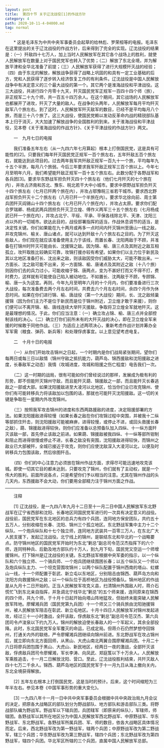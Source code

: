 ```yaml
---
layout: post
title:  第四十节 关于辽沈战役[1]的作战方针
category: 4
path: 2020-10-11-4-04000.md
tag: normal
---
```


　　* 这是毛泽东为中共中央军事委员会起草的给林彪、罗荣桓等的电报。毛泽东在这里提出的关于辽沈战役的作战方针，后来得到了完全的实现。辽沈战役的结果是：（一）歼敌四十七万人，加上当时人民解放军在其它各个战场上的胜利，就使人民解放军在数量上对于国民党军也转入了优势；（二）解放了东北全境，并为解放平津和全华北准备了前提；（三）人民解放军获得了进行大规模歼灭战的经验；（四）由于东北的解放，解放战争获得了战略上巩固的和具有一定工业基础的后方，党和人民获得了逐步转入经济恢复工作的有利条件。辽沈战役是中国人民解放战争中有决定意义的三个最大战役的第一个。其它两个是淮海战役和平津战役。这三大战役，共进行四个月零十九天，歼灭国民党军正规军一百四十四个师（旅），非正规军二十九个师，共一百五十四万余人。在这个期间，其它战场的人民解放军也都展开了进攻，歼灭了大量的敌人。在战争的头两年，人民解放军每月平均歼灭敌军八个旅左右。到了这时，人民解放军歼灭敌军的数目，已经不是平均每月八个旅，而是三十八个旅了。这三大战役，使国民党赖以发动反革命内战的精锐部队基本上归于消灭，大大加速了解放战争的全国胜利的到来。关于淮海战役和平津战役，见本卷《关于淮海战役的作战方针》、《关于平津战役的作战方针》两文。


　　一　九月七日的电报

　　我们准备五年左右（从一九四六年七月算起）根本上打倒国民党，这是具有可能性的[2]。只要我们每年歼灭国民党正规军一百个旅左右，五年歼敌五百个旅左右，就能达到此项目的。过去两年我军共歼敌正规军一百九十一个旅，平均每年九十五个半旅，每月八个旅弱。今后三年要求我军歼敌正规军三百个旅以上。今年七月至明年六月，我们希望能歼敌正规军一百十五个旅左右。此数分配于各野战军和各兵团[3]。要求华东野战军担负歼灭四十个旅左右（他们七月歼灭的七个旅在内），并攻占济南和苏北、豫东、皖北若干大中小城市。要求中原野战军担负歼灭十四个旅左右（七月已歼两个旅在内），并攻占鄂豫皖三省若干城市。要求西北野战军担负歼灭十二个旅左右（八月已歼一个半旅在内）。要求华北徐向前、周士第兵团歼灭阎锡山十四个旅左右（七月已歼八个旅在内），并攻占太原。要求你们配合罗瑞卿、杨成武两兵团担负歼灭卫立煌、傅作义两军三十五个旅左右（七月杨成武已歼一个旅在内），并攻占北宁、平绥、平承、平保各线除北平、天津、沈阳三点以外的一切城市。欲达此目的，战役部署指挥的适当，作战休息调节的适当，是决定性关键。你们如果能在九十两月或再多一点时间内歼灭锦州至唐山一线之敌，并攻克锦州、榆关、唐山诸点，就可以达到歼敌十八个旅左右之目的。为了歼灭这些敌人，你们现在就应该准备使用主力于该线，而置长春、沈阳两敌于不顾，并准备在打锦州时歼灭可能由长、沈援锦之敌。因为锦、榆、唐三点及其附近之敌互相孤立，攻歼取胜比较确实可靠，攻锦打援亦较有希望。如果你们以主力位于新民及其以北地区准备打长、沈出来之敌，则该敌因受你们威胁太大，可能不敢出来。一方面长、沈之敌可能不出来，另一方面锦、榆、唐诸点及其附近之敌（十八个旅）则因你们去的兵力过小，可能收缩于锦、唐两点，变为不甚好打而又不得不打，费时费力，这样就有可能使自己陷入被动地位。不如置长、沈两敌于不顾，专顾锦、榆、唐一头为适宜。再则，今年九月至明年六月的十个月内，你们要准备进行三次大战役，每次准备费去两个月左右时间，共费去六个月左右时间，余四个月作为休息时间。如果在你们进行锦、榆、唐战役（第一个大战役）期间，长、沈之敌倾巢援锦（因为你们主力不是位于新民而是位于锦州附近，卫立煌才敢于来援），则你们便可以不离开锦、榆、唐线连续大举歼灭援敌，争取将卫立煌全军就地歼灭。这是最理想的情况。于此，你们应当注意：（一）确立攻占锦、榆、唐三点并全部控制该线的决心。（二）确立打你们前所未有的大歼灭战的决心，即在卫立煌全军来援的时候敢于同他作战。（三）为适应上述两项决心，重新考虑作战计划并筹办全军军需（粮食、弹药、新兵等）和处理俘虏事宜。以上意见望考虑电复。

　　二　十月十日的电报

　　（一）从你们开始攻击锦州之日起，一个时期内是你们战局紧张期间，望你们每两日或每三日以敌情（锦州守敌之抵抗能力，葫芦岛、锦西援敌和沈阳援敌之进度，长春敌军之动态）我情（攻城进度，攻城和阻援之伤亡程度）电告我们一次。

　　（二）这一时期的战局，很有可能如你们曾经说过的那样，发展成为极有利的形势，即不但能歼灭锦州守敌，而且能歼灭葫、锦援敌之一部，而且能歼灭长春逃敌之一部或大部。如果沈阳援敌进至大凌河以北地区，恰当你们业已攻克锦州、使你们有可能转移兵力将该敌加以包围的话，那就也可能歼灭沈阳援敌。这一切的关键是争取在一星期内外攻克锦州。

　　（三）按照我军攻击锦州的进度和东西两路援敌的进度，决定阻援部署的方法。如果沈阳援敌进得较慢（如果长春之敌在你们攻锦过程中突围，并被我十二纵等部抓住歼击，则沈阳援敌可能被麻痹，进得较慢，或停止不进，或回头救援长春之敌），葫、锦援敌进得较快，则你们应准备以总预备队加入四纵、十一纵方面歼灭该敌一部，首先停止该敌之前进。如果葫、锦援敌被我四纵、十一纵等部所钳制和阻止而进得很慢或停止不进，长春之敌没有突围，沈阳援敌进得较快，而锦州之敌业已大部被歼，全城已接近于攻克，则你们应使沈敌深入大凌河以北，以便及时转移兵力包围该敌，然后徐图歼击。

　　（四）你们的中心注意力必须放在锦州作战方面，求得尽可能迅速地攻克该城。即使一切其它目的都未达到，只要攻克了锦州，你们就有了主动权，就是一个伟大的胜利。前面所说各点，只是希望你们予以相当的注意。尤其在锦州作战的头几天内，东西援敌不会大动，你们要用全部精力注于锦州方面之作战。

<hr>

　　注释

　　[1] 辽沈战役，是一九四八年九月十二日至十一月二日中国人民解放军东北野战军在辽宁省西部和沈阳、长春地区同国民党军进行的一次具有决定意义的战役。战役前，国民党军在东北地区的总兵力有四个兵团，连同地方保安团队，共约五十五万人，分别收缩在长春、沈阳、锦州三个孤立地区。东北野战军集中主力十二个纵队、一个炮兵纵队和十七个独立师，连同地方武装共一百零三万人，在东北广大人民支援下，发起辽沈战役。北宁线上的锦州，是联结东北和华北的一个战略要点。防守锦州地区的国民党军开始时为东北“剿总”副总司令范汉杰指挥下的六个师，连同特种兵、后勤及地方部队约十万人，到九月下旬，国民党又空运一个师增援锦州。打下锦州是辽沈战役的关键。东北野战军根据中央军委的指示，以一个纵队和六个独立师、一个骑兵师、一个炮兵团继续围困长春；以五个纵队又一个师以及炮兵纵队主力、一个坦克营围攻锦州；以两个纵队配置于锦州西南的塔山、虹螺山一线，十一个师配置于彰武、新立屯以东地区，分别阻击由锦西、葫芦岛方向和沈阳方向救援锦州之敌；以一个纵队位于高桥地区为战役预备队。锦州地区的作战是从九月十二日开始的。正当人民解放军攻克义县，扫清锦州外围敌人时，蒋介石慌忙飞到东北亲自指挥，并急调北宁线华北“剿总”的五个师来援，连同原来在锦西的四个师，共九个师，于十月十日起开始向塔山阵地猛攻，但始终未能突破人民解放军阵地。廖耀湘兵团（国民党第九兵团）十一个师又三个骑兵旅由沈阳驰援锦州，被人民解放军阻击在彰武、新立屯地区。十月十四日人民解放军对锦州发起进攻，经过三十一小时激战，全歼该敌，俘虏敌东北“剿总”副总司令范汉杰、第六兵团司令卢浚泉以下约九万人。锦州的解放迫使长春敌人的一个军起义，其余全部投降。此时，东北国民党军全军覆灭的命运，已成定局。但蒋介石仍然梦想夺回锦州，打通关内外的联络，严令廖耀湘兵团继续向锦州前进。东北野战军在攻占锦州后，就立即向东北方面回师，从黑山、大虎山南北两翼合围廖耀湘兵团。十月二十六日将廖兵团包围于黑山、大虎山、新民地区，经两日一夜的激战，全部歼灭该敌，俘虏敌兵团司令廖耀湘，军长李涛、向凤武、郑庭笈以下十万余人。人民解放军乘胜追击，十一月二日解放沈阳、营口。至此，辽沈战役胜利结束，共歼灭敌人四十七万二千余人。锦西、葫芦岛地区的国民党军于十一月九日从海上撤向关内，东北全境获得解放。

　　[2] 五年左右根本上打倒国民党，这是当时的预计。后来，这个时间缩短为三年半左右。参见本卷《中国军事形势的重大变化》。

　　[3] 一九四八年十一月一日中共中央军事委员会根据中共中央政治局九月会议的决定，把原各大战略区的部队划分为野战部队、地方部队和游击部队三类。将野战部队编为野战军。野战军以下辖兵团，兵团辖军（即原来的纵队），军辖师，师辖团。各野战军以其所在地区分为中国人民解放军西北野战军、中原野战军、华东野战军、东北野战军。各野战军所属兵团、军、师的数目，依各大战略区具体情况而定。后来，西北野战军改为第一野战军，辖两个兵团；中原野战军改为第二野战军，辖三个兵团；华东野战军改为第三野战军，辖四个兵团；东北野战军改为第四野战军，辖四个兵团。华北军区所辖的三个兵团，直属中国人民解放军总部。
